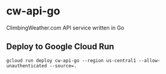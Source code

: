 # cw-api-go
ClimbingWeather.com API service written in Go

## Deploy to Google Cloud Run

```
gcloud run deploy cw-api-go --region us-central1 --allow-unauthenticated --source=.
```
